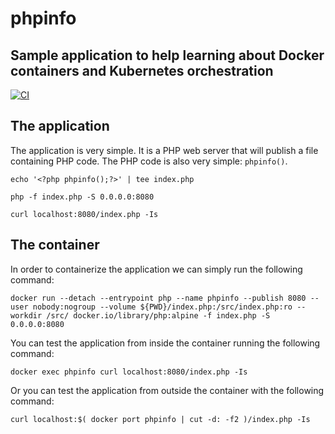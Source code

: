 # phpinfo
## Sample application to help learning about Docker containers and Kubernetes orchestration

[![CI](https://github.com/academiaonline-org/phpinfo/actions/workflows/ci.yaml/badge.svg?branch=main)](https://github.com/academiaonline-org/phpinfo/actions/workflows/ci.yaml)

## The application
The application is very simple.
It is a PHP web server that will publish a file containing PHP code.
The PHP code is also very simple: `phpinfo()`.
```
echo '<?php phpinfo();?>' | tee index.php
```
```
php -f index.php -S 0.0.0.0:8080
```
```
curl localhost:8080/index.php -Is
```

## The container
In order to containerize the application we can simply run the following command:
```
docker run --detach --entrypoint php --name phpinfo --publish 8080 --user nobody:nogroup --volume ${PWD}/index.php:/src/index.php:ro --workdir /src/ docker.io/library/php:alpine -f index.php -S 0.0.0.0:8080
```
You can test the application from inside the container running the following command:
```
docker exec phpinfo curl localhost:8080/index.php -Is
```
Or you can test the application from outside the container with the following command:
```
curl localhost:$( docker port phpinfo | cut -d: -f2 )/index.php -Is
```
